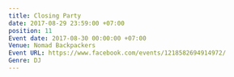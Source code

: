 ```yaml
---
title: Closing Party
date: 2017-08-29 23:59:00 +07:00
position: 11
Event date: 2017-08-30 00:00:00 +07:00
Venue: Nomad Backpackers
Event URL: https://www.facebook.com/events/1218582694914972/
Genre: DJ
---
```


